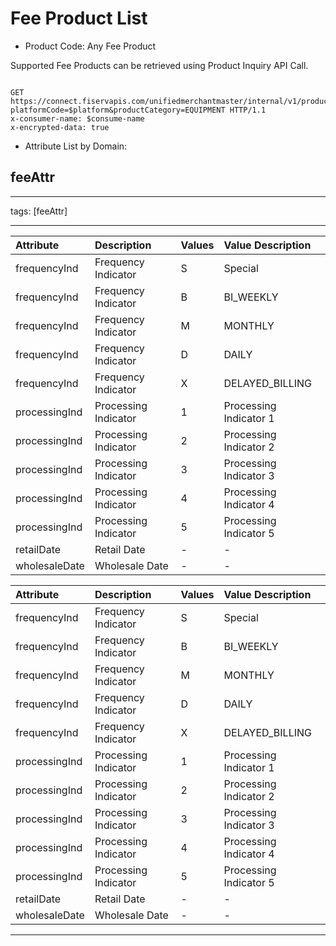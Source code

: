 # Fee Product List

* Product Code: Any Fee Product  

Supported Fee Products  can be retrieved using Product Inquiry API Call.

```http

GET https://connect.fiservapis.com/unifiedmerchantmaster/internal/v1/products?platformCode=$platform&productCategory=EQUIPMENT HTTP/1.1
x-consumer-name: $consume-name
x-encrypted-data: true

```

* Attribute List by Domain:

## feeAttr

---

 tags: [feeAttr]

---

<!-- type: tab 
titles: UMM, North, GMA 
-->


| Attribute                    | Description                                       | Values        | Value Description                                         | 
|:-----------------------------|:--------------------------------------------------|:--------------|:----------------------------------------------------------|
| frequencyInd                 | Frequency Indicator                               | S             |  Special                                                  |
| frequencyInd                 | Frequency Indicator                               | B             |  BI_WEEKLY                                                |
| frequencyInd                 |Frequency Indicator                                | M             |  MONTHLY                                                  |
| frequencyInd                 |Frequency Indicator                                | D             |  DAILY                                                    |
| frequencyInd                 |Frequency Indicator                                | X             |   DELAYED_BILLING                                         |
| processingInd                | Processing Indicator                              | 1             |  Processing Indicator 1                                   |
| processingInd                | Processing Indicator                              | 2             |  Processing Indicator 2                                   |
| processingInd                | Processing Indicator                              | 3             |  Processing Indicator 3                                   |
| processingInd                | Processing Indicator                              | 4             |  Processing Indicator 4                                   |
| processingInd                | Processing Indicator                              | 5             |  Processing Indicator 5                                   |
| retailDate                   | Retail Date                                       | -             |  -                                                        |
| wholesaleDate                | Wholesale Date                                    | -             |  -                                                        |

<!-- type: tab -->

| Attribute                    | Description                                       | Values        | Value Description                                         | 
|:-----------------------------|:--------------------------------------------------|:--------------|:----------------------------------------------------------|
| frequencyInd                 | Frequency Indicator                               | S             |  Special                                                  |
| frequencyInd                 | Frequency Indicator                               | B             |  BI_WEEKLY                                                |
| frequencyInd                 |Frequency Indicator                                | M             |  MONTHLY                                                  |
| frequencyInd                 |Frequency Indicator                                | D             |  DAILY                                                    |
| frequencyInd                 |Frequency Indicator                                | X             |   DELAYED_BILLING                                         |
| processingInd                | Processing Indicator                              | 1             |  Processing Indicator 1                                   |
| processingInd                | Processing Indicator                              | 2             |  Processing Indicator 2                                   |
| processingInd                | Processing Indicator                              | 3             |  Processing Indicator 3                                   |
| processingInd                | Processing Indicator                              | 4             |  Processing Indicator 4                                   |
| processingInd                | Processing Indicator                              | 5             |  Processing Indicator 5                                   |
| retailDate                   | Retail Date                                       | -             |  -                                                        |
| wholesaleDate                | Wholesale Date                                    | -             |  -                                                        |

<!-- type: tab -->
<!-- type: tab-end -->

---
